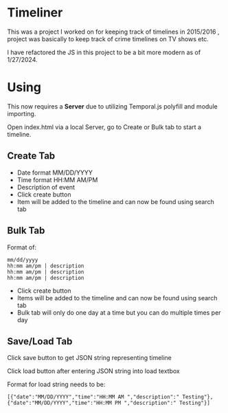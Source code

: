 # Timeliner

This was a project I worked on for keeping track of timelines in 2015/2016 , project was basically to keep track of crime timelines on TV shows etc.

I have refactored the JS in this project to be a bit more modern as of 1/27/2024.

# Using

This now requires a **Server** due to utilizing Temporal.js polyfill and module importing.

Open index.html via a local Server, go to Create or Bulk tab to start a timeline.

## Create Tab

 - Date format MM/DD/YYYY
 - Time format HH:MM AM/PM
 - Description of event
 - Click create button
 - Item will be added to the timeline and can now be found using search tab
 
 ## Bulk Tab
 
 Format of:
 
	mm/dd/yyyy
	hh:mm am/pm | description
	hh:mm am/pm | description
	hh:mm am/pm | description
 
 - Click create button
 - Items will be added to the timeline and can now be found using search tab
 - Bulk tab will only do one day at a time but you can do multiple times per day
 
 ## Save/Load Tab
 
 Click save button to get JSON string representing timeline
 
 Click load button after entering JSON string into load textbox
 
 Format for load string needs to be:
 
	[{"date":"MM/DD/YYYY","time":"HH:MM AM ","description":" Testing"},
	{"date":"MM/DD/YYYY","time":"HH:MM PM ","description":" Testing"}]